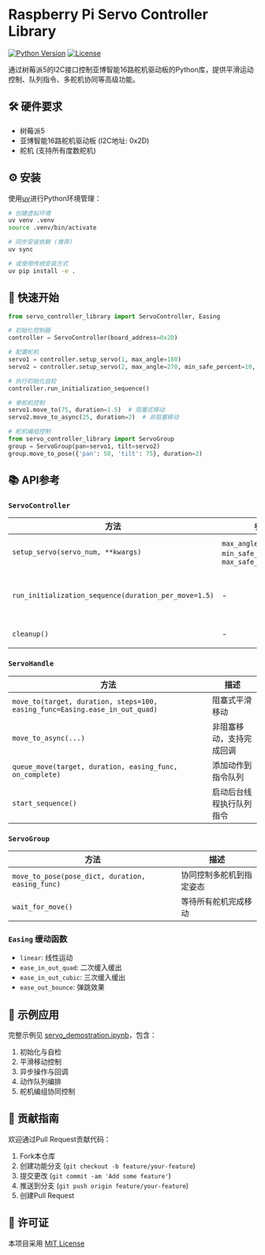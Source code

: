 # Raspberry Pi Servo Controller Library

[![Python Version](https://img.shields.io/badge/python-3.11%2B-blue)](https://www.python.org/)
[![License](https://img.shields.io/badge/license-MIT-green)](LICENSE)

通过树莓派5的I2C接口控制亚博智能16路舵机驱动板的Python库，提供平滑运动控制、队列指令、多舵机协同等高级功能。

## 🛠 硬件要求
- 树莓派5
- 亚博智能16路舵机驱动板 (I2C地址: 0x2D)
- 舵机 (支持所有度数舵机)

## ⚙️ 安装
使用[uv](https://github.com/astral-sh/uv)进行Python环境管理：
```bash
# 创建虚拟环境
uv venv .venv
source .venv/bin/activate

# 同步安装依赖 (推荐)
uv sync

# 或使用传统安装方式
uv pip install -e .
```

## 🚀 快速开始
```python
from servo_controller_library import ServoController, Easing

# 初始化控制器
controller = ServoController(board_address=0x2D)

# 配置舵机
servo1 = controller.setup_servo(1, max_angle=180)
servo2 = controller.setup_servo(2, max_angle=270, min_safe_percent=10, max_safe_percent=90)

# 执行初始化自检
controller.run_initialization_sequence()

# 单舵机控制
servo1.move_to(75, duration=1.5)  # 阻塞式移动
servo2.move_to_async(25, duration=2)  # 非阻塞移动

# 舵机编组控制
from servo_controller_library import ServoGroup
group = ServoGroup(pan=servo1, tilt=servo2)
group.move_to_pose({'pan': 50, 'tilt': 75}, duration=2)
```

## 📚 API参考

### `ServoController`
| 方法 | 参数 | 描述 |
|------|------|------|
| `setup_servo(servo_num, **kwargs)` | `max_angle=180`, `min_safe_percent=0`, `max_safe_percent=100` | 配置舵机参数并返回ServoHandle |
| `run_initialization_sequence(duration_per_move=1.5)` | - | 执行自检序列 (归中→最小→最大→归中) |
| `cleanup()` | - | 关闭I2C总线连接 |

### `ServoHandle`
| 方法 | 描述 |
|------|------|
| `move_to(target, duration, steps=100, easing_func=Easing.ease_in_out_quad)` | 阻塞式平滑移动 |
| `move_to_async(...)` | 非阻塞移动，支持完成回调 |
| `queue_move(target, duration, easing_func, on_complete)` | 添加动作到指令队列 |
| `start_sequence()` | 启动后台线程执行队列指令 |

### `ServoGroup`
| 方法 | 描述 |
|------|------|
| `move_to_pose(pose_dict, duration, easing_func)` | 协同控制多舵机到指定姿态 |
| `wait_for_move()` | 等待所有舵机完成移动 |

### `Easing` 缓动函数
- `linear`: 线性运动
- `ease_in_out_quad`: 二次缓入缓出
- `ease_in_out_cubic`: 三次缓入缓出
- `ease_out_bounce`: 弹跳效果

## 🧪 示例应用
完整示例见 [servo_demostration.ipynb](servo_demostration.ipynb)，包含：
1. 初始化与自检
2. 平滑移动控制
3. 异步操作与回调
4. 动作队列编排
5. 舵机编组协同控制

## 🤝 贡献指南
欢迎通过Pull Request贡献代码：
1. Fork本仓库
2. 创建功能分支 (`git checkout -b feature/your-feature`)
3. 提交更改 (`git commit -am 'Add some feature'`)
4. 推送到分支 (`git push origin feature/your-feature`)
5. 创建Pull Request

## 📜 许可证
本项目采用 [MIT License](LICENSE)
